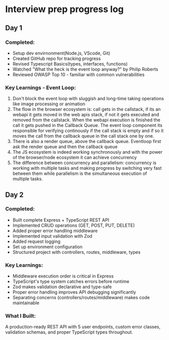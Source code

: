 # Interview prep progress log


## Day 1

### Completed:
- Setup dev envirnonment(Node.js, VScode, Git)
- Created GitHub repo for tracking progress
- Revised Typescript Basics(types, interfaces, functions)
- Watched "What the heck is the event loop anyway?" by Philip Roberts
- Reviewed OWASP Top 10 - familiar with common vulnerabilities

### Key Learnings - Event Loop:
1. Don't block the event loop with sluggish and long-time taking operations like image processing or animation
2. The flow in the browser ecosystem is: call gets in the callstack, if its an webapi it gets moved in the web apis stack, if not it gets executed and removed from the callstack. When the webapi execution is finished the call it gets pushed in the Callback Queue. The event loop component its responsible for verifying continously if the call stack is empty and if so it moves the call from the callback queue in the call stack one by one.
3. There is also a render queue, above the callback queue. Eventloop first ask the render queue and then the callback queue
4. The JS ecosystem is indeed working synchronously and with the power of the browser/node ecosystem it can achieve concurrency
5. The difference between concurrency and parallelism: concurrency is working with multiple tasks and making progress by switching very fast between them while parallelism is the simultaneous execution of multiple tasks.


## Day 2

### Completed:
- Built complete Express + TypeScript REST API
- Implemented CRUD operations (GET, POST, PUT, DELETE)
- Added proper error handling middleware
- Implemented input validation with Zod
- Added request logging
- Set up environment configuration
- Structured project with controllers, routes, middleware, types

### Key Learnings:
- Middleware execution order is critical in Express
- TypeScript's type system catches errors before runtime
- Zod makes validation declarative and type-safe
- Proper error handling improves API debugging significantly
- Separating concerns (controllers/routes/middleware) makes code maintainable

### What I Built:
A production-ready REST API with 5 user endpoints, custom error classes,
validation schemas, and proper TypeScript types throughout.